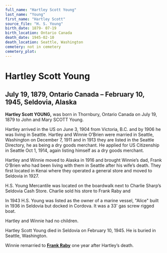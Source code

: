 ```yaml
---
full_name: "Hartley Scott Young"
last_name: "Young"
first_name: "Hartley Scott"
source_file: "H. S. Young"
birth_date: 1879- 07-19
birth_location: Ontario Canada
death_date: 1945-02-10
death_location: Seattle, Washington
cemetery: not in cemetery
cemetery_plot: 
---
```

# Hartley Scott Young

## July 19, 1879, Ontario Canada – February 10, 1945, Seldovia, Alaska

**Hartley Scott YOUNG,** was born in Thornbury, Ontario Canada on July
19, 1879 to John and Mary SCOTT Young.

Hartley arrived in the US on June 3, 1904 from Victoria, B.C. and by
1906 he was living in Seattle. Hartley and Winnie O’Brien were married
in Seattle, Washington on December 7, 1911 and in 1913 they are listed
in the Seattle Directory, he as being a dry goods merchant. He applied
for US Citizenship in Seattle Oct 1, 1914, again listing himself as a
dry goods merchant.

Hartley and Winnie moved to Alaska in 1916 and brought Winnie’s dad,
Frank O’Brien who had been living with them in Seattle after his wife’s
death. They first located in Kenai where they operated a general store
and moved to Seldovia in 1927.

H.S. Young Mercantile was located on the boardwalk next to Charlie
Sharp’s Seldovia Cash Store. Charlie sold his store to Frank Raby and

In 1943 H.S. Young was listed as the owner of a marine vessel, "Alice"
built in 1936 in Seldovia but docked in Cordova. It was a 33’ gas screw
rigged boat.

Hartley and Winnie had no children.

Hartley Scott Young died in Seldovia on February 10, 1945. He is buried
in Seattle, Washington.

Winnie remarried to [**Frank Raby**](Raby_Frank_J.md) one year after
Hartley’s death.
